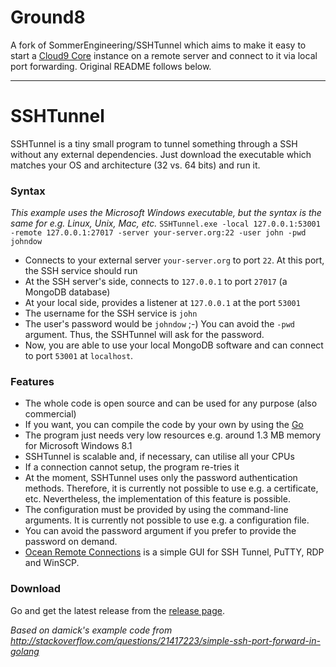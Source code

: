 Ground8
=======

A fork of SommerEngineering/SSHTunnel which aims to make it easy to start a [Cloud9 Core](https://github.com/c9/core) instance on a remote server and connect to it via local port forwarding. Original README follows below.

---

SSHTunnel
=========
SSHTunnel is a tiny small program to tunnel something through a SSH without any external dependencies. Just download the executable which matches your OS and architecture (32 vs. 64 bits) and run it.

### Syntax
*This example uses the Microsoft Windows executable, but the syntax is the same for e.g. Linux, Unix, Mac, etc.*
`SSHTunnel.exe -local 127.0.0.1:53001 -remote 127.0.0.1:27017 -server your-server.org:22 -user john -pwd johndow`

- Connects to your external server `your-server.org` to port `22`. At this port, the SSH service should run
- At the SSH server's side, connects to `127.0.0.1` to port `27017` (a MongoDB database)
- At your local side, provides a listener at `127.0.0.1` at the port `53001`
- The username for the SSH service is `john`
- The user's password would be `johndow` ;-) You can avoid the `-pwd` argument. Thus, the SSHTunnel will ask for the password.
- Now, you are able to use your local MongoDB software and can connect to port `53001` at `localhost`.

### Features
- The whole code is open source and can be used for any purpose (also commercial)
- If you want, you can compile the code by your own by using the [Go](http://www.golang.org)
- The program just needs very low resources e.g. around 1.3 MB memory for Microsoft Windows 8.1
- SSHTunnel is scalable and, if necessary, can utilise all your CPUs
- If a connection cannot setup, the program re-tries it
- At the moment, SSHTunnel uses only the password authentication methods. Therefore, it is currently not possible to use e.g. a certificate, etc. Nevertheless, the implementation of this feature is possible.
- The configuration must be provided by using the command-line arguments. It is currently not possible to use e.g. a configuration file.
- You can avoid the password argument if you prefer to provide the password on demand.
- [Ocean Remote Connections](https://github.com/SommerEngineering/OceanRemoteConnections) is a simple GUI for SSH Tunnel, PuTTY, RDP and WinSCP.

### Download
Go and get the latest release from the [release page](https://github.com/SommerEngineering/SSHTunnel/releases).

*Based on damick's example code from http://stackoverflow.com/questions/21417223/simple-ssh-port-forward-in-golang*
